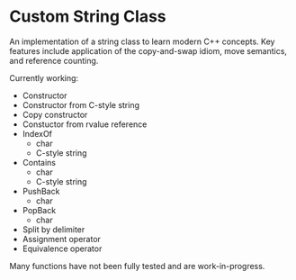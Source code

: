 # Custom String Class

An implementation of a string class to learn modern C++ concepts. Key features include application of the copy-and-swap idiom, move semantics, and reference counting.

Currently working:
- Constructor
- Constructor from C-style string
- Copy constructor
- Constuctor from rvalue reference
- IndexOf
  - char
  - C-style string
- Contains
  - char
  - C-style string
- PushBack
  - char
- PopBack
  - char
- Split by delimiter
- Assignment operator
- Equivalence operator

Many functions have not been fully tested and are work-in-progress.
